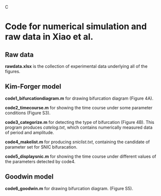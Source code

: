 C

# Code for numerical simulation and raw data in Xiao et al.

## Raw data 
**rawdata.xlsx** is the collection of experimental data underlying all of the figures.

## Kim-Forger model

**code1_bifurcationdiagram.m** for drawing bifurcation diagram (Figure 4A).
 
**code2_timecourse.m** for showing the time course under some parameter conditions (Figure S3).
   
**code3_categorize.m** for detecting the type of bifurcation (Figure 4B). This program produces *catelog.txt*, which contains numerically measured data of period and amplitude.

**code4_makelist.m** for producing *sniclist.txt*, containing the candidate of parameter set for SNIC bifuracation.

**code5_displaysnic.m** for showing the time course under different values of the parameters detected by code4.

## Goodwin model

**code6_goodwin.m** for drawing bifurcation diagram. (Figure S5).


